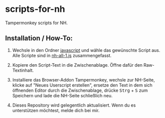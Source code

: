 # scripts-for-nh

Tampermonkey scripts for NH.

## Installation / How-To:

1. Wechsle in den Ordner [javascript](javascript) und wähle das gewünschte Script aus. Alle Scripte sind in [nh-all-1.js](javascript/nh-all-1.js) zusammengefasst.

2. Kopiere den Script-Text in die Zwischenablage. Öffne dafür den Raw-Textinhalt.

3. Installiere das Browser-Addon Tampermonkey, wechsle zur NH-Seite, klicke auf "Neues Userscript erstellen", ersetze den Text in dem sich öffnenden Editor durch die Zwischenablage, drücke <kbd>Strg</kbd> + <kbd>S</kbd> zum Speichern und lade die NH-Seite schließlich neu.

4. Dieses Repository wird gelegentlich aktualisiert. Wenn du es unterstützen möchtest, melde dich bei mir.
